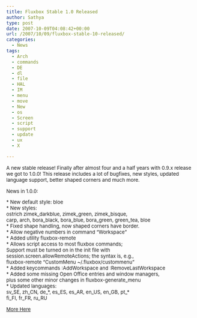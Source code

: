 ```yaml
---
title: Fluxbox Stable 1.0 Released
author: Sathya
type: post
date: 2007-10-09T04:08:42+00:00
url: /2007/10/09/fluxbox-stable-10-released/
categories:
  - News
tags:
  - Arch
  - commands
  - DE
  - dl
  - file
  - HAL
  - IM
  - menu
  - move
  - New
  - os
  - Screen
  - script
  - support
  - update
  - ux
  - X

---
```

<font size="2">A new stable release! Finally after almost four and a half years with 0.9.x release we got to 1.0.0! This release includes a lot of bugfixes, new styles, updated language support, better shaped corners and much more.</p> 

<p>
  News in 1.0.0:
</p>

<p>
  * New default style: bloe<br /> * New styles:<br /> ostrich zimek_darkblue, zimek_green, zimek_bisque,<br /> carp, arch, bora_black, bora_blue, bora_green, green_tea, bloe<br /> * Fixed shape handling, now shaped corners have border.<br /> * Allow negative numbers in command &#8220;Workspace&#8221;<br /> * Added utility fluxbox-remote<br /> * Allows script access to most fluxbox commands;<br /> Support must be turned on in the init file with<br /> session.screen.allowRemoteActions; the syntax is, e.g.,<br /> fluxbox-remote &#8220;CustomMenu ~/.fluxbox/custommenu&#8221;<br /> * Added keycommands :AddWorkspace and :RemoveLastWorkspace<br /> * Added some missing Open Office entries and window managers,<br /> plus some other minor changes in fluxbox-generate_menu<br /> * Updated languages:<br /> sv_SE, zh_CN, de_*, es_ES, es_AR, en_US, en_GB, pt_*<br /> fi_FI, fr_FR, ru_RU
</p>

<p>
  <a href="http://fluxbox.sourceforge.net/version-0.9.php" target="_blank">More Here</a><br /> </font>
</p>